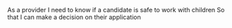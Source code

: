 As a provider
I need to know if a candidate is safe to work with children
So that I can make a decision on their application
